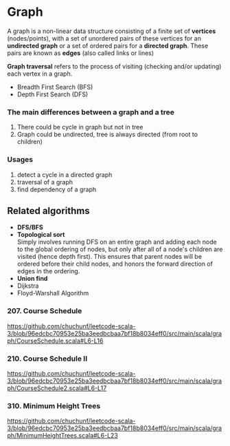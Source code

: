 # Graph
A graph is a non-linear data structure consisting of a finite set of **vertices** (nodes/points), 
with a set of unordered pairs of these vertices for an **undirected graph** or a set of ordered pairs for a **directed graph**.
These pairs are known as **edges** (also called links or lines)

**Graph traversal** refers to the process of visiting (checking and/or updating) each vertex in a graph. 
- Breadth First Search (BFS)
- Depth First Search (DFS)

### The main differences between a graph and a tree
1. There could be cycle in graph but not in tree
2. Graph could be undirected, tree is always directed (from root to children)

### Usages
1. detect a cycle in a directed graph
2. traversal of a graph 
3. find dependency of a graph  

## Related algorithms
- **DFS/BFS**
- **Topological sort**  
  Simply involves running DFS on an entire graph and adding each node to the global ordering of nodes,
  but only after all of a node's children are visited (hence depth first).
  This ensures that parent nodes will be ordered before their child nodes,
  and honors the forward direction of edges in the ordering.
- **Union find**
- Dijkstra
- Floyd-Warshall Algorithm

### 207. Course Schedule
https://github.com/chuchunf/leetcode-scala-3/blob/96edcbc70953e25ba3eedbcbaa7bf18b8034eff0/src/main/scala/graph/CourseSchedule.scala#L6-L16

### 210. Course Schedule II
https://github.com/chuchunf/leetcode-scala-3/blob/96edcbc70953e25ba3eedbcbaa7bf18b8034eff0/src/main/scala/graph/CourseSchedule2.scala#L6-L17

### 310. Minimum Height Trees
https://github.com/chuchunf/leetcode-scala-3/blob/96edcbc70953e25ba3eedbcbaa7bf18b8034eff0/src/main/scala/graph/MinimumHeightTrees.scala#L6-L23
